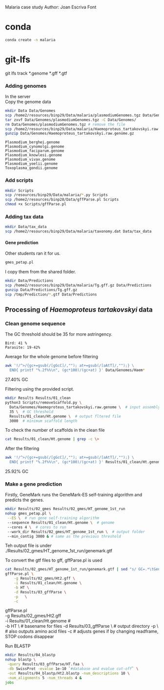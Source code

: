 Malaria case study
Author: Joan Escriva Font

# conda
```bash
conda create -n malaria 
```
# git-lfs
git lfs track *.genome *.gff *.gtf


### Adding genomes
In the server  
Copy the genome data
```bash
mkdir Data Data/Genomes
scp /home2/resources/binp29/Data/malaria/plasmodiumGenomes.tgz Data/Genomes/
tar zxvf Data/Genomes/plasmodiumGenomes.tgz -C Data/Genomes/
rm Data/Genomes/plasmodiumGenomes.tgz # remove the file
scp /home2/resources/binp29/Data/malaria/Haemoproteus_tartakovskyi.raw.genome.gz Data/Genomes/
gunzip Data/Genomes/Haemoproteus_tartakovskyi.raw.genome.gz
```
    Plasmodium_berghei.genome
    Plasmodium_cynomolgi.genome
    Plasmodium_faciparum.genome
    Plasmodium_knowlesi.genome
    Plasmodium_vivax.genome
    Plasmodium_yoelii.genome
    Toxoplasma_gondii.genome
### Add scripts
```bash
mkdir Scripts
scp /resources/binp29/Data/malaria/*.py Scripts
scp /home2/resources/binp28/Data/gffParse.pl Scripts
chmod +x Scripts/gffParse.pl
```
### Adding tax data
```bash
mkdir Data/tax_data
scp /home2/resources/binp29/Data/malaria/taxonomy.dat Data/tax_data

```


#### Gene prediction
Other students ran it for us.
```bash
gmes_petap.pl
```

I copy them from the shared folder.
```bash
mkdir Data/Predictions
scp /home2/resources/binp29/Data/malaria/Tg.gff.gz Data/Predictions
gunzip Data/Predictions/Tg.gff.gz
scp /tmp/Prediction/*.gtf Data/Predictions
```


## Processing of *Haemoproteus tartakovskyi* data
### Clean genome sequence
The GC threshold should be 35 for more astringency.

    Bird: 41 %  
    Parasite: 19-42%  

Average for  the whole genome before filtering
```bash
awk '!/^>/{gc+=gsub(/[gGcC]/,""); at+=gsub(/[aAtT]/,"");} \
  END{ printf "%.2f%%\n", (gc*100)/(gc+at) }' Data/Genomes/Haem*
```
27.40% GC

Filtering using the provided script.
```bash
mkdir Results Results/01_clean
python3 Scripts/removeScaffold.py \
  Data/Genomes/Haemoproteus_tartakovskyi.raw.genome \  # input assembly
  35 \  # GC threshold
  Results/01_clean/Ht.genome \  # output fltered file 
  3000  # minimum scaffold length
```

To check the number of scaffolds in the clean file
```bash
cat Results/01_clean/Ht.genome | grep -c \>
```

After the filtering
```bash
awk '!/^>/{gc+=gsub(/[gGcC]/,""); at+=gsub(/[aAtT]/,"");} \
  END{ printf "%.2f%%\n", (gc*100)/(gc+at) }' Results/01_clean/Ht.genome
```
25.92% GC

### Make a gene prediction
Firstly, GeneMark runs the GeneMark-ES self-training algorithm and predicts the genes.
```bash
mkdir Results/02_gmes Results/02_gmes/HT_genome_1st_run
nohup gmes_petap.pl \
 --ES \  # run gene self-training algorithm
 --sequence Results/01_clean/Ht.genome \  # genome
 --cores 4 \  # cores to run
 --work_dir Results/02_gmes/HT_genome_1st_run \  # output folder
 --min_contig 3000 & # same as the previous threshold
```
Teh output file is under ./Results/02_gmes/HT_genome_1st_run/genemark.gtf   

To convert the gtf files to gff, gffParse.pl is used
```bash
cat Results/02_gmes/HT_genome_1st_run/genemark.gtf | sed "s/ GC=.*\tGeneMark.hmm/\tGeneMark.hmm/" > Results/02_gmes/Ht2.gff
gffParse.pl \
    -g Results/02_gmes/Ht2.gff \
    -i Results/01_clean/Ht.genome \
    -b HT \
    -d Results/03_gffParse \
    -p   \
    -c
```
gffParse.pl \
    -g Results/02_gmes/Ht2.gff \
-i Results/01_clean/Ht.genome # \
    -b HT \  # basename for files
    -d Results/03_gffParse \  # output directory
    -p \ # also outputs amino acid files
    -c  #  adjusts genes if by changing readframe, STOP codons disappear


Run BLASTP
```bash
mkdir Results/04_blastp
nohup blastp \
 -query Results/03_gffParse/HT.faa \
 -db SwissProt -evalue 1e-10 `#database and evalue cut-off` \
 -out Results/04_blastp/Ht2.blastp -num_descriptions 10 \
 -num_alignments 5 -num_threads 4 &
jobs
```

